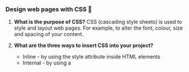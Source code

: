 ### Design web pages with CSS 🎨


1. **What is the purpose of CSS?** 
CSS (cascading style sheets) is used to style and layout web pages. For example, to alter the font, colour, size and spacing of your content. 


2. **What are the three ways to insert CSS into your project?** 
    - Inline - by using the style attribute inside HTML elements
    - Internal - by using a <style> element in the <head> section
    - External - by using a <link> element to link to an external CSS file


3. **Write an example of a CSS rule that would give all '<p>' elements red text.**
`p {
    colour: red;
}
`
